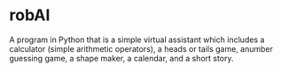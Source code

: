 # robAI
A program in Python that is a simple virtual assistant which includes a calculator (simple arithmetic operators), a heads or tails game, anumber guessing game, a shape maker, a calendar, and a short story.

